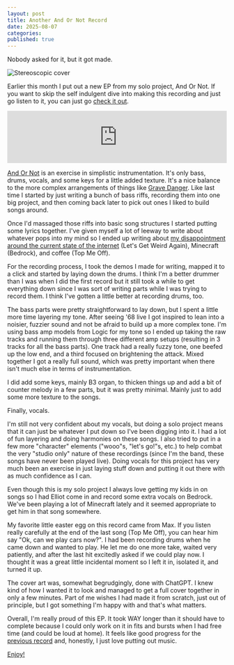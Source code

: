 ```yaml
---
layout: post
title: Another And Or Not Record
date: 2025-08-07
categories: 
published: true
---
```


Nobody asked for it, but it got made.

<img src="../blog_media/stereoscopic400.png " title="Stereoscopic cover" />

Earlier this month I put out a new EP from my solo project, And Or Not. If you want to skip the self indulgent dive into making this recording and just go listen to it, you can just go [check it out](https://andornot.bandcamp.com/album/stereoscopic).

<iframe style="border: 0; width: 100%; height: 120px;" src="https://bandcamp.com/EmbeddedPlayer/album=3482022036/size=large/bgcol=ffffff/linkcol=0687f5/tracklist=false/artwork=small/transparent=true/" seamless><a href="https://andornot.bandcamp.com/album/stereoscopic">Stereoscopic by And Or Not</a></iframe>

[And Or Not](../blog/and-or-not) is an exercise in simplistic instrumentation. It's only bass, drums, vocals, and some keys for a little added texture. It's a nice balance to the more complex arrangements of things like [Grave Danger](https://open.spotify.com/artist/4hb8s9fy6ws3H94zyZfgY7?si=3wyoxPn5R5yBGYi80yHFoQ). Like last time I started by just writing a bunch of bass riffs, recording them into one big project, and then coming back later to pick out ones I liked to build songs around.

Once I'd massaged those riffs into basic song structures I started putting some lyrics together. I've given myself a lot of leeway to write about whatever pops into my mind so I ended up writing about [my disappointment around the current state of the internet](../blog/pragmatic-divesting-from-enshitifcation) (Let's Get Weird Again), Minecraft (Bedrock), and coffee (Top Me Off).

For the recording process, I took the demos I made for writing, mapped it to a click and started by laying down the drums. I think I'm a better drummer than I was when I did the first record but it still took a while to get everything down since I was sort of writing parts while I was trying to record them. I think I've gotten a little better at recording drums, too.

The bass parts were pretty straightforward to lay down, but I spent a little more time layering my tone. After seeing '68 live I got inspired to lean into a noisier, fuzzier sound and not be afraid to build up a more complex tone. I'm using bass amp models from Logic for my tone so I ended up taking the raw tracks and running them through three different amp setups (resulting in 3 tracks for all the bass parts). One track had a really fuzzy tone, one beefed up the low end, and a third focused on brightening the attack. Mixed together I got a really full sound, which was pretty important when there isn't much else in terms of instrumentation.

I did add some keys, mainly B3 organ, to thicken things up and add a bit of counter melody in a few parts, but it was pretty minimal. Mainly just to add some more texture to the songs.

Finally, vocals.

I'm still not very confident about my vocals, but doing a solo project means that it can just be whatever I put down so I've been digging into it. I had a lot of fun layering and doing harmonies on these songs. I also tried to put in a few more "character" elements ("wooo"s, "let's go!"s, etc.) to help combat the very "studio only" nature of these recordings (since I'm the band, these songs have never been played live). Doing vocals for this project has very much been an exercise in just laying stuff down and putting it out there with as much confidence as I can.

Even though this is my solo project I always love getting my kids in on songs so I had Elliot come in and record some extra vocals on Bedrock. We've been playing a lot of Minecraft lately and it seemed appropriate to get him in that song somewhere.

My favorite little easter egg on this record came from Max. If you listen really carefully at the end of the last song (Top Me Off), you can hear him say "Ok, can we play cars now?". I had been recording drums when he came down and wanted to play. He let me do one more take, waited very patiently, and after the last hit excitedly asked if we could play now. I thought it was a great little incidental moment so I left it in, isolated it, and turned it up.

The cover art was, somewhat begrudgingly, done with ChatGPT. I knew kind of how I wanted it to look and managed to get a full cover together in only a few minutes. Part of me wishes I had made it from scratch, just out of principle, but I got something I'm happy with and that's what matters.

Overall, I'm really proud of this EP. It took WAY longer than it should have to complete because I could only work on it in fits and bursts when I had free time (and could be loud at home). It feels like good progress for the [previous record](https://andornot.bandcamp.com/album/the-infernal-machine) and, honestly, I just love putting out music.

[Enjoy!](https://andornot.bandcamp.com/album/stereoscopic)

